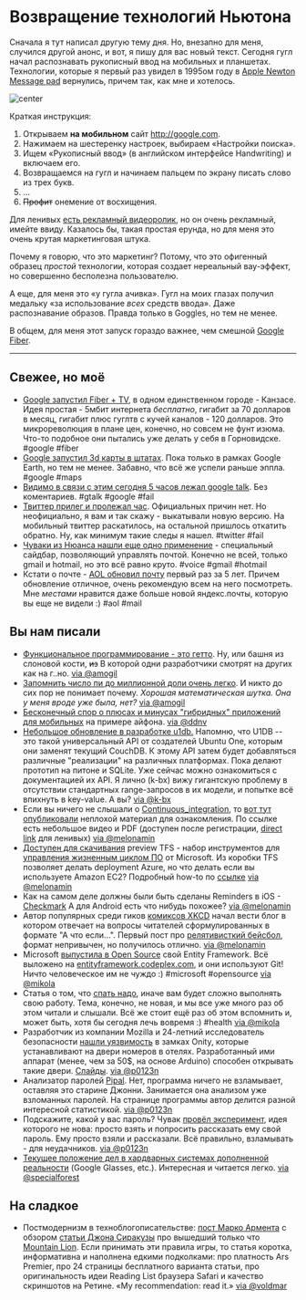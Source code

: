 # Возвращение технологий Ньютона

Сначала я тут написал другую тему дня. Но, внезапно для меня, случился другой анонс, и вот, я пишу для вас новый текст. Сегодня гугл начал распознавать рукописный ввод на мобильных и планшетах. Технологии, которые я первый раз увидел в 1995ом году в [Apple Newton Message pad](http://ru.wikipedia.org/wiki/Apple_Newton) вернулись, причем так, как мне и хотелось.

![center](http://guy.com/a/wp-content/uploads/2011/06/apple-newton.jpg)

Краткая инструкция:

1. Открываем **на мобильном** сайт http://google.com.
2. Нажимаем на шестеренку настроек, выбираем «Настройки поиска».
3. Ищем «Рукописный ввод» (в английском интерфейсе Handwriting) и включаем его.
4. Возвращаемся на гугл и начинаем пальцем по экрану писать слово из трех букв.
5. …
6. <s>Профит</s> онемение от восхищения.

Для ленивых [есть рекламный видеоролик](http://www.youtube.com/watch?v=uyeJXKfAcpc), но он очень рекламный, имейте ввиду. Казалось бы, такая простая ерунда, но для меня это очень крутая маркетинговая штука.

Почему я говорю, что это маркетинг? Потому, что это офигенный образец *простой* технологии, которая создает нереальный вау-эффект, но совершенно бесполезна пользователю.

А еще, для меня это «у гугла ачивка». Гугл на моих глазах получил медальку «за использование *всех* средств ввода». Даже распознавание образов. Правда только в Goggles, но тем не менее.

В общем, для меня этот запуск гораздо важнее, чем смешной [Google Fiber](http://fiber.google.com/).

-----

## Свежее, но моё
* [Google запустил Fiber + TV](http://fiber.google.com/), в одном единственном городе - Канзасе. Идея простая - 5мбит интернета *бесплатно*, гигабит за 70 долларов в месяц, гигабит плюс гуглтв с кучей каналов - 120 долларов. Это микрореволюция в плане цен, конечно, но совсем не фунт изюма. Что-то подобное они пытались уже делать у себя в Горновидске. #google #fiber
* [Google запустил 3d карты в штатах](http://google-latlong.blogspot.com/2012/07/3d-imagery-now-available-on-ipad-and.html). Пока только в рамках Google Earth, но тем не менее. Забавно, что всё же успели раньше эппла. #google #maps
* [Видимо в связи с этим сегодня 5 часов лежал google talk](http://techpp.com/2012/07/26/google-talk-goes-down-suffers-outage-across-the-world/). Без коментариев. #gtalk #google #fail
* [Твиттер прилег и пролежал час](http://www.theverge.com/2012/7/26/3188693/twitter-experiencing-issues). Официальных причин нет. Но неофициально, я вам и так скажу - выкатывали новую версию. На мобильный твиттер раскатилось, на остальной пришлось откатить обратно. Ну, как минимум такие следы я нашел. #twitter #fail
* [Чуваки из Нюанса нашли еще одно применение](http://arstechnica.com/information-technology/2012/07/dragon-pc-software-now-lets-your-voice-control-gmail-and-hotmail/) - специальный сайдбар, позволяющий управлять почтой. Конечно не всей, только gmail и hotmail, но это всё равно круто. #voice #gmail #hotmail
* Кстати о почте - [AOL обновил почту](http://thenextweb.com/insider/2012/07/26/aol-mail-gets-a-refresh-would-like-to-add-you-as-one-of-its-24m-monthly-active-users/) первый раз за 5 лет. Причем обновление отличное, очень рекомендую всем на него посмотреть. Мне *местами* нравится даже больше новой яндекс.почты, которую вы еще не видели :) #aol #mail

## Вы нам писали

* [Функциональное программирование - это гетто](http://blog.jelastic.com/2012/07/24/functional-programming-is-a-ghetto/). Ну, или башня из слоновой кости, <s>из</s> В которой одни разработчики смотрят на других как на г..но. [via @amogil](http://github.com/amogil)
* [Запомнить число пи до миллионной доли очень легко](http://davidbau.com/archives/2010/03/14/the_mystery_of_355113.html). И никто до сих пор не понимает почему. *Хорошая математическая шутка. Она у меня вроде уже была, нет?* [via @amogil](http://github.com/amogil)
* [Бесконечный спор о плюсах и минусах "гибридных" приложений для мобильных](http://www.cocoacontrols.com/posts/a-primer-on-hybrid-apps-for-ios) на примере айфона. [via @ddnv](http://github.com/ddnv)
* [Небольшое обновление в разработке u1db.](http://packages.python.org/u1db/high-level-api.html#high-level-api) Напомню, что U1DB -- это такой универсальный API от создателей Ubuntu One, которым они заменят текущий CouchDB. К этому API затем будет добавляться различные "реализации" на различных платформах. Пока делают прототип на питоне и SQLite. Уже сейчас можно ознакомиться с документацией их API. Я лично (k-bx) вижу гигантскую проблему в отсутствии стандартных range-запросов в их модели, и попытке всё впихнуть в key-value. А вы? [via @k-bx](http://github.com/k-bx)
* Если вы ничего не слышали о [Continuous_integration](http://en.wikipedia.org/wiki/Continuous_integration), то [вот тут опубликовали](http://zeroturnaround.com/blog/zt-labs-tutorial-pragmatic-continuous-delivery-with-jenkins-nexus-and-liverebel/) неплохой материал для ознакомления. По ссылке есть небольшое видео и PDF (доступен после регистрации, [direct link](http://yadisk.cc/d/mGgANGXS00_z) для ленивых) [via @melonamin](http://github.com/melonamin)
* [Доступен для скачивания](http://tfspreview.com) preview TFS - набор инструментов для [управления жизненным циклом ПО](http://en.wikipedia.org/wiki/Application_lifecycle_management) от Microsoft. Из коробки TFS позволяет делать deployment Azure, но что делать если вы используете Amazon EC2? Подробный how-to по [ссылке](http://octopusdeploy.com/blog/automated-deployment-with-tfspreview-octopack-myget) [via @melonamin](http://github.com/melonamin)
* Как на самом деле должны были быть сделаны Reminders в iOS - [Checkmark](http://www.macstories.net/reviews/checkmark-review/) А для Android есть что нибудь похожее? [via @melonamin](http://github.com/melonamin)
* Автор популярных среди гиков [комиксов XKCD](http://xkcd.com) начал вести блог в котором отвечает на вопросы читателей сформулированных в формате "А что если...". Первый пост про [релятивисткий бейсбол](http://what-if.xkcd.com/1/), формат непривычен, но получилось отлично. [via @melonamin](http://github.com/melonamin)
* Microsoft [выпустила в Open Source](http://weblogs.asp.net/scottgu/archive/2012/07/19/entity-framework-and-open-source.aspx) свой Entity Framework. Всё выложено на [entityframework.codeplex.com](http://entityframework.codeplex.com/), и они используют Git! Ничто человеческое им не чуждо :) #microsoft #opensource [via @mikola](http://github.com/mikola)
* Статья о том, что [спать надо](http://blogs.hbr.org/schwartz/2012/07/the-secret-to-high-performance.html), иначе вам будет сложно выполнять свою работу. Тема, конечно, не новая, и мы все уже много раз об этом читали и слышали. Всё же стоит ещё раз об этом вспомнить и, может быть, хотя бы сегодня лечь вовремя :) #health [via @mikola](http://github.com/mikola)
* Разработчик из компании Mozilla и 24-летний исследователь безопасности [нашли уязвимость](http://www.forbes.com/sites/andygreenberg/2012/07/23/hacker-will-expose-potential-security-flaw-in-more-than-four-million-hotel-room-keycard-locks/) в замках Onity, которые устанавливают на двери номеров в отелях. Разработанный ими аппарат (менее, чем за 50$, на основе Arduino) способен открывать такие двери. [Слайды](http://demoseen.com/bhtalk2.pdf). [via @p0123n](http://github.com/p0123n)
* Анализатор паролей [Pipal](http://www.digininja.org/projects/pipal.php). Нет, программа ничего не взламывает, оставляя это старине Джонни. Занимается она анализом уже взломанных паролей. На странице программы автор делится разной интересной статистикой. [via @p0123n](http://github.com/p0123n)
* Подскажите, какой у вас пароль? Чувак [провёл эксперимент](http://www.digininja.org/blog/password_experiment.php), идея которого не нова: просто взять и попросить рассказать ему свой пароль. Ему просто взяли и рассказали. Всё правильно, взламывать - для неудачников. [via @p0123n](http://github.com/p0123n)
* [Текущее положение дел в хардварных системах дополненной реальности](http://blogs.valvesoftware.com/abrash/why-you-wont-see-hard-ar-anytime-soon/) (Google Glasses, etc.). Интересная и читается легко. [via @specialforest](http://github.com/specialforest)

## На сладкое

* Постмодернизм в техноблогописательстве: [пост Марко Армента](http://www.marco.org/2012/07/25/siracusa-mountain-lion-review-review) с обзором [статьи Джона Сиракузы](http://arstechnica.com/apple/2012/07/os-x-10-8/) про вышедший только что [Mountain Lion](http://www.apple.com/osx/). Если принимать эти правила игры, то статья коротка, информативна и наполнена едкими подколками: про платность Ars Premier, про 24 страницы бесплатного варианта статьи, про оригинальность идеи Reading List браузера Safari и качество скриншотов на Ретине. «My recommendation: read it.» [via @voldmar](http://github.com/voldmar)
